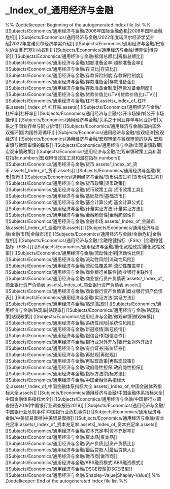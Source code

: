 # _Index_of_通用经济与金融
%% Zoottelkeeper: Beginning of the autogenerated index file list  %%
 [[Subjects/Economics/通用经济与金融/2008年国际金融危机|2008年国际金融危机]]
 [[Subjects/Economics/通用经济与金融/2022年度诺贝尔经济学奖介绍|2022年度诺贝尔经济学奖介绍]]
 [[Subjects/Economics/通用经济与金融/巴塞尔协议III|巴塞尔协议III]]
 [[Subjects/Economics/通用经济与金融/博弈论|博弈论]]
 [[Subjects/Economics/通用经济与金融/拆借总额比|拆借总额比]]
 [[Subjects/Economics/通用经济与金融/超额准备金率|超额准备金率]]
 [[Subjects/Economics/通用经济与金融/存贷比|存贷比]]
 [[Subjects/Economics/通用经济与金融/存款保险制度|存款保险制度]]
 [[Subjects/Economics/通用经济与金融/存款准备金|存款准备金]]
 [[Subjects/Economics/通用经济与金融/存款准备金制度|存款准备金制度]]
 [[Subjects/Economics/通用经济与金融/贷款价值比(LTV)|贷款价值比(LTV)]]
 [[Subjects/Economics/通用经济与金融/杠杆率.assets/_Index_of_杠杆率.assets|_Index_of_杠杆率.assets]]
 [[Subjects/Economics/通用经济与金融/杠杆率|杠杆率]]
 [[Subjects/Economics/通用经济与金融/公开市场操作|公开市场操作]]
 [[Subjects/Economics/通用经济与金融/关系之于同业存单与同业拆借|关系之于同业存单与同业拆借]]
 [[Subjects/Economics/通用经济与金融/国内国外双循环|国内国外双循环]]
 [[Subjects/Economics/通用经济与金融/宏观经济|宏观经济]]
 [[Subjects/Economics/通用经济与金融/宏观审慎与微观审慎的联系|宏观审慎与微观审慎的联系]]
 [[Subjects/Economics/通用经济与金融/宏观审慎政策|宏观审慎政策]]
 [[Subjects/Economics/通用经济与金融/宏观审慎政策工具和潜在指标.numbers|宏观审慎政策工具和潜在指标.numbers]]
 [[Subjects/Economics/通用经济与金融/货币.assets/_Index_of_货币.assets|_Index_of_货币.assets]]
 [[Subjects/Economics/通用经济与金融/货币|货币]]
 [[Subjects/Economics/通用经济与金融/货币供应过程|货币供应过程]]
 [[Subjects/Economics/通用经济与金融/货币政策|货币政策]]
 [[Subjects/Economics/通用经济与金融/货币政策工具|货币政策工具]]
 [[Subjects/Economics/通用经济与金融/基础货币|基础货币]]
 [[Subjects/Economics/通用经济与金融/基金计算公式|基金计算公式]]
 [[Subjects/Economics/通用经济与金融/计量实证方法|计量实证方法]]
 [[Subjects/Economics/通用经济与金融/金融脆弱性|金融脆弱性]]
 [[Subjects/Economics/通用经济与金融/金融市场.assets/_Index_of_金融市场.assets|_Index_of_金融市场.assets]]
 [[Subjects/Economics/通用经济与金融/金融市场|金融市场]]
 [[Subjects/Economics/通用经济与金融/金融危机|金融危机]]
 [[Subjects/Economics/通用经济与金融/金融稳健指标（FSIs）|金融稳健指标（FSIs）]]
 [[Subjects/Economics/通用经济与金融/量化宽松政策|量化宽松政策]]
 [[Subjects/Economics/通用经济与金融/流动性比例|流动性比例]]
 [[Subjects/Economics/通用经济与金融/流动性风险|流动性风险]]
 [[Subjects/Economics/通用经济与金融/流动性覆盖率|流动性覆盖率]]
 [[Subjects/Economics/通用经济与金融/商业银行关联性|商业银行关联性]]
 [[Subjects/Economics/通用经济与金融/商业银行资产负债表.assets/_Index_of_商业银行资产负债表.assets|_Index_of_商业银行资产负债表.assets]]
 [[Subjects/Economics/通用经济与金融/商业银行资产负债表|商业银行资产负债表]]
 [[Subjects/Economics/通用经济与金融/实证方法|实证方法]]
 [[Subjects/Economics/通用经济与金融/贴现|贴现]]
 [[Subjects/Economics/通用经济与金融/贴现率|贴现率]]
 [[Subjects/Economics/通用经济与金融/贴现政策|贴现政策]]
 [[Subjects/Economics/通用经济与金融/微观审慎|微观审慎]]
 [[Subjects/Economics/通用经济与金融/系统性风险|系统性风险]]
 [[Subjects/Economics/通用经济与金融/新冠疫情|新冠疫情]]
 [[Subjects/Economics/通用经济与金融/银信合作|银信合作]]
 [[Subjects/Economics/通用经济与金融/银行业对外开放|银行业对外开放]]
 [[Subjects/Economics/通用经济与金融/有价证券|有价证券]]
 [[Subjects/Economics/通用经济与金融/再贴现|再贴现]]
 [[Subjects/Economics/通用经济与金融/再贴现政策|再贴现政策]]
 [[Subjects/Economics/通用经济与金融/政府隐性担保|政府隐性担保]]
 [[Subjects/Economics/通用经济与金融/指标方法|指标方法]]
 [[Subjects/Economics/通用经济与金融/中国金融体系指标大全.assets/_Index_of_中国金融体系指标大全.assets|_Index_of_中国金融体系指标大全.assets]]
 [[Subjects/Economics/通用经济与金融/中国金融体系指标大全|中国金融体系指标大全]]
 [[Subjects/Economics/通用经济与金融/中国银行业调查报告2019|中国银行业调查报告2019]]
 [[Subjects/Economics/通用经济与金融/中国银行业危机事件|中国银行业危机事件]]
 [[Subjects/Economics/通用经济与金融/中美贸易摩擦|中美贸易摩擦]]
 [[Subjects/Economics/通用经济与金融/资本充足率.assets/_Index_of_资本充足率.assets|_Index_of_资本充足率.assets]]
 [[Subjects/Economics/通用经济与金融/资本充足率|资本充足率]]
 [[Subjects/Economics/通用经济与金融/资本品|资本品]]
 [[Subjects/Economics/通用经济与金融/资产负债比|资产负债比]]
 [[Subjects/Economics/通用经济与金融/最后贷款人|最后贷款人]]
 [[Subjects/Economics/通用经济与金融/做市商|做市商]]
 [[Subjects/Economics/通用经济与金融/ABS融资模式|ABS融资模式]]
 [[Subjects/Economics/通用经济与金融/DSGE模型|DSGE模型]]
 [[Subjects/Economics/通用经济与金融/Shapley-Value|Shapley-Value]]
%% Zoottelkeeper: End of the autogenerated index file list  %%
